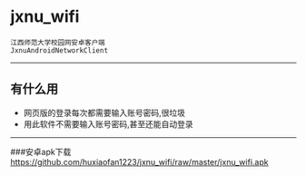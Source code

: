 # jxnu_wifi
	江西师范大学校园网安卓客户端
	JxnuAndroidNetworkClient
***

## 有什么用
 - 网页版的登录每次都需要输入账号密码,很垃圾
 - 用此软件不需要输入账号密码,甚至还能自动登录
***

###安卓apk下载
https://github.com/huxiaofan1223/jxnu_wifi/raw/master/jxnu_wifi.apk
